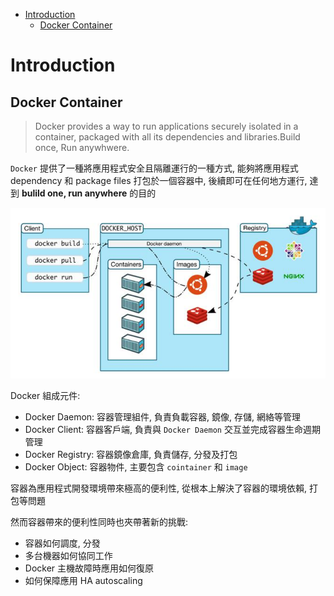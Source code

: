 - [Introduction](#introduction)
  - [Docker Container](#docker-container)

# Introduction

## Docker Container

> Docker provides a way to run applications securely isolated in a container, packaged with all its dependencies and libraries.Build once, Run anywhwere.

`Docker` 提供了一種將應用程式安全且隔離運行的一種方式, 能夠將應用程式 dependency 和 package files 打包於一個容器中, 後續即可在任何地方運行, 達到 **bulild one, run anywhere** 的目的

![docker_architecture](img/Untitled.png)

Docker 組成元件:

- Docker Daemon: 容器管理組件, 負責負載容器, 鏡像, 存儲, 網絡等管理
- Docker Client: 容器客戶端, 負責與 `Docker Daemon` 交互並完成容器生命週期管理
- Docker Registry: 容器鏡像倉庫, 負責儲存, 分發及打包
- Docker Object: 容器物件, 主要包含 `cointainer` 和 `image`

容器為應用程式開發環境帶來極高的便利性, 從根本上解決了容器的環境依賴, 打包等問題

然而容器帶來的便利性同時也夾帶著新的挑戰:

- 容器如何調度, 分發
- 多台機器如何協同工作
- Docker 主機故障時應用如何復原
- 如何保障應用 HA autoscaling